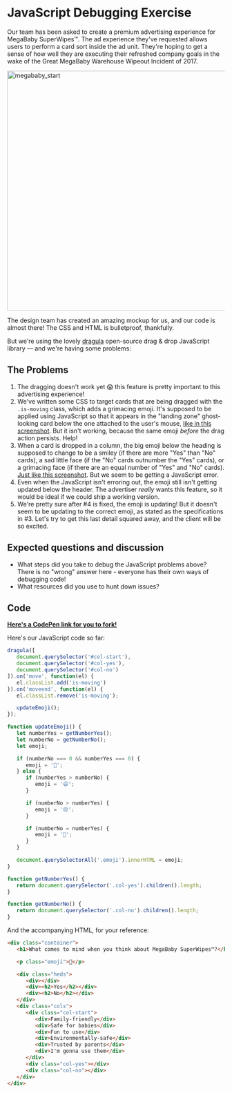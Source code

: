 # JavaScript Debugging Exercise

Our team has been asked to create a premium advertising experience for MegaBaby SuperWipes™. The ad experience they've requested allows users to perform a card sort inside the ad unit. They're hoping to get a sense of how well they are executing their refreshed company goals in the wake of the Great MegaBaby Warehouse Wipeout Incident of 2017.

<img width="556" alt="megababy_start" src="https://user-images.githubusercontent.com/848147/40733513-718dc0ec-63fb-11e8-9b08-5235cc6b6a04.png">


The design team has created an amazing mockup for us, and our code is almost there! The CSS and HTML is bulletproof, thankfully.

But we're using the lovely [dragula](https://bevacqua.github.io/dragula/) open-source drag & drop JavaScript library — and we're having some problems:

## The Problems

1. The dragging doesn't work yet 😱 this feature is pretty important to this advertising experience!
1. We've written some CSS to target cards that are being dragged with the `.is-moving` class, which adds a grimacing emoji. It's supposed to be applied using JavaScript so that it appears in the "landing zone" ghost-looking card below the one attached to the user's mouse, [like in this screenshot](https://www.dropbox.com/s/vpqu6l8qhhd2d7n/megababy_dragging.png?dl=0). But it isn't working, because the same emoji _before_ the drag action persists. Help!
1. When a card is dropped in a column, the big emoji below the heading is supposed to change to be a smiley (if there are more "Yes" than "No" cards), a sad little face (if the "No" cards outnumber the "Yes" cards), or a grimacing face (if there are an equal number of "Yes" and "No" cards). [Just like this screenshot](https://www.dropbox.com/s/13a4aaq09wv5ysp/megababy_complete.png?dl=0). But we seem to be getting a JavaScript error.
1. Even when the JavaScript isn't erroring out, the emoji still isn't getting updated below the header. The advertiser _really_ wants this feature, so it would be ideal if we could ship a working version.
1. We're pretty sure after #4 is fixed, the emoji is updating! But it doesn't seem to be updating to the correct emoji, as stated as the specifications in #3. Let's try to get this last detail squared away, and the client will be so excited.

## Expected questions and discussion

- What steps did you take to debug the JavaScript problems above? There is no "wrong" answer here - everyone has their own ways of debugging code!
- What resources did you use to hunt down issues?

## Code

**[Here's a CodePen link for you to fork!](https://codepen.io/jplhomer/pen/LrELOW/)**

Here's our JavaScript code so far:

```js
dragula([
   document.querySelector('#col-start'),
   document.querySelector('#col-yes'),
   document.querySelector('#col-no')
]).on('move', function(el) {
   el.classList.add('is-moving')
}).on('moveend', function(el) {
   el.classList.remove('is-moving');

   updateEmoji();
});

function updateEmoji() {
   let numberYes = getNumberYes();
   let numberNo = getNumberNo();
   let emoji;

   if (numberNo === 0 && numberYes === 0) {
      emoji = '🤔';
   } else {
      if (numberYes > numberNo) {
         emoji = '😄';
      }

      if (numberNo > numberYes) {
         emoji = '😢';
      }

      if (numberNo = numberYes) {
         emoji = '😬';
      }
   }

   document.querySelectorAll('.emoji').innerHTML = emoji;
}

function getNumberYes() {
   return document.querySelector('.col-yes').children().length;
}

function getNumberNo() {
   return document.querySelector('.col-no').children().length;
}
```

And the accompanying HTML, for your reference:

```html
<div class="container">
   <h1>What comes to mind when you think about MegaBaby SuperWipes™?</h1>

   <p class="emoji">🤔</p>

   <div class="heds">
      <div></div>
      <div><h2>Yes</h2></div>
      <div><h2>No</h2></div>
   </div>
   <div class="cols">
      <div class="col-start">
         <div>Family-friendly</div>
         <div>Safe for babies</div>
         <div>Fun to use</div>
         <div>Environmentally-safe</div>
         <div>Trusted by parents</div>
         <div>I'm gonna use them</div>
      </div>
      <div class="col-yes"></div>
      <div class="col-no"></div>
   </div>
</div>
```
